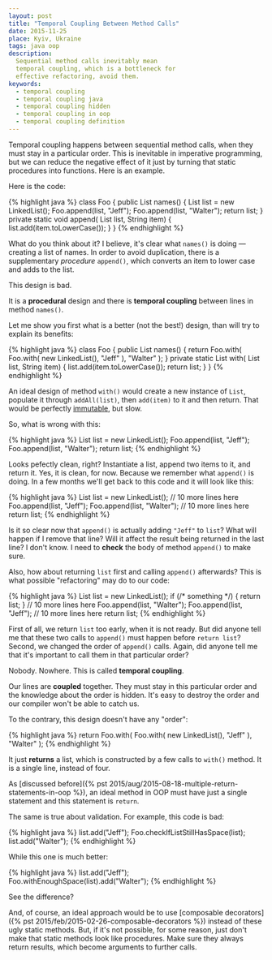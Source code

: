 ```yaml
---
layout: post
title: "Temporal Coupling Between Method Calls"
date: 2015-11-25
place: Kyiv, Ukraine
tags: java oop
description:
  Sequential method calls inevitably mean
  temporal coupling, which is a bottleneck for
  effective refactoring, avoid them.
keywords:
  - temporal coupling
  - temporal coupling java
  - temporal coupling hidden
  - temporal coupling in oop
  - temporal coupling definition
---
```


Temporal coupling happens between sequential method calls,
when they must stay in a particular order. This is inevitable
in imperative programming, but we can reduce the negative effect
of it just by turning that static procedures into functions. Here
is an example.

<!--more-->

Here is the code:

{% highlight java %}
class Foo {
  public List<String> names() {
    List<String> list = new LinkedList();
    Foo.append(list, "Jeff");
    Foo.append(list, "Walter");
    return list;
  }
  private static void append(
    List<String> list, String item) {
    list.add(item.toLowerCase());
  }
}
{% endhighlight %}

What do you think about it? I believe, it's clear what `names()` is doing &mdash;
creating a list of names. In order to avoid duplication, there is a supplementary
_procedure_ `append()`, which converts an item to lower case and adds to the
list.

This design is bad.

It is a **procedural** design and there is **temporal coupling** between
lines in method `names()`.

Let me show you first what is a better (not the best!) design,
than will try to explain its benefits:

{% highlight java %}
class Foo {
  public List<String> names() {
    return Foo.with(
      Foo.with(
        new LinkedList(),
        "Jeff"
      ),
      "Walter"
    );
  }
  private static List<String> with(
    List<String> list, String item) {
    list.add(item.toLowerCase());
    return list;
  }
}
{% endhighlight %}

An ideal design of method `with()` would create a new instance of
`List`, populate it through `addAll(list)`, then `add(item)` to it and
then return. That would be perfectly
[immutable](http://www.yegor256.com/2014/06/09/objects-should-be-immutable.html),
but slow.

So, what is wrong with this:

{% highlight java %}
List<String> list = new LinkedList();
Foo.append(list, "Jeff");
Foo.append(list, "Walter");
return list;
{% endhighlight %}

Looks pefectly clean, right? Instantiate a list, append two items to it, and
return it. Yes, it is clean, for now. Because we remember what `append()` is
doing. In a few months we'll get back to this code and it will look like this:

{% highlight java %}
List<String> list = new LinkedList();
// 10 more lines here
Foo.append(list, "Jeff");
Foo.append(list, "Walter");
// 10 more lines here
return list;
{% endhighlight %}

Is it so clear now that `append()` is actually adding `"Jeff"` to `list`? What
will happen if I remove that line? Will it affect the result being
returned in the last line? I don't know. I need to **check** the body of method
`append()` to make sure.

Also, how about returning `list` first and calling `append()` afterwards? This
is what possible "refactoring" may do to our code:

{% highlight java %}
List<String> list = new LinkedList();
if (/* something */) {
  return list;
}
// 10 more lines here
Foo.append(list, "Walter");
Foo.append(list, "Jeff");
// 10 more lines here
return list;
{% endhighlight %}

First of all, we return `list` too early, when it is not ready. But did anyone
tell me that these two calls to `append()` must happen before `return list`?
Second, we changed the order of `append()` calls. Again, did anyone tell me
that it's important to call them in that particular order?

Nobody. Nowhere. This is called **temporal coupling**.

Our lines are **coupled** together. They must stay in this particular order and the
knowledge about the order is hidden. It's easy to destroy
the order and our compiler won't be able to catch us.

To the contrary, this design doesn't have any "order":

{% highlight java %}
return Foo.with(
  Foo.with(
    new LinkedList(),
    "Jeff"
  ),
  "Walter"
);
{% endhighlight %}

It just **returns** a list, which is constructed by a few calls to `with()`
method. It is a single line, instead of four.

As [discussed before]({% pst 2015/aug/2015-08-18-multiple-return-statements-in-oop %}),
an ideal method in OOP must have just a single statement and this statement is
`return`.

The same is true about validation. For example, this code is bad:

{% highlight java %}
list.add("Jeff");
Foo.checkIfListStillHasSpace(list);
list.add("Walter");
{% endhighlight %}

While this one is much better:

{% highlight java %}
list.add("Jeff");
Foo.withEnoughSpace(list).add("Walter");
{% endhighlight %}

See the difference?

And, of course, an ideal approach would be to use
[composable decorators]({% pst 2015/feb/2015-02-26-composable-decorators %})
instead of these ugly static methods. But, if it's not possible, for
some reason, just don't make that static methods look like procedures.
Make sure they always return results, which become arguments to
further calls.
